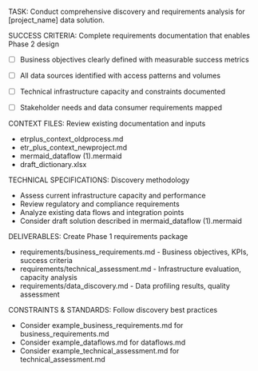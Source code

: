 TASK: Conduct comprehensive discovery and requirements analysis for [project_name] data solution.

SUCCESS CRITERIA: Complete requirements documentation that enables Phase 2 design
- [ ] Business objectives clearly defined with measurable success metrics
- [ ] All data sources identified with access patterns and volumes
- [ ] Technical infrastructure capacity and constraints documented
- [ ] Stakeholder needs and data consumer requirements mapped


CONTEXT FILES: Review existing documentation and inputs
- etrplus_context_oldprocess.md
- etr_plus_context_newproject.md
- mermaid_dataflow (1).mermaid
- draft_dictionary.xlsx

TECHNICAL SPECIFICATIONS: Discovery methodology
- Assess current infrastructure capacity and performance
- Review regulatory and compliance requirements
- Analyze existing data flows and integration points
- Consider draft solution described in mermaid_dataflow (1).mermaid

DELIVERABLES: Create Phase 1 requirements package
- requirements/business_requirements.md - Business objectives, KPIs, success criteria
- requirements/technical_assessment.md - Infrastructure evaluation, capacity analysis
- requirements/data_discovery.md - Data profiling results, quality assessment

CONSTRAINTS & STANDARDS: Follow discovery best practices
- Consider example_business_requirements.md for business_requirements.md
- Consider example_dataflows.md for dataflows.md 
- Consider example_technical_assessment.md for technical_assessment.md  
